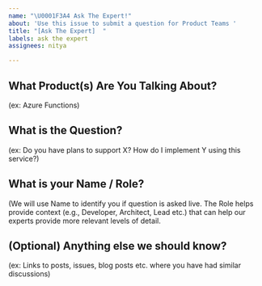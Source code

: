 ```yaml
---
name: "\U0001F3A4 Ask The Expert!"
about: 'Use this issue to submit a question for Product Teams '
title: "[Ask The Expert]  "
labels: ask the expert
assignees: nitya

---
```


## What Product(s) Are You Talking About? 
(ex: Azure Functions)

## What is the Question?
(ex: Do you have plans to support X? How do I implement Y using this service?)

## What is your Name / Role?
(We will use Name to identify you if question is asked live. The Role helps provide context (e.g., Developer, Architect, Lead etc.) that can help our experts provide more relevant levels of detail.

## (Optional) Anything else we should know?
(ex: Links to posts, issues, blog posts etc. where you have had similar discussions)
